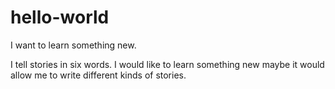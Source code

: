 # hello-world

I want to learn something new.

I tell stories in six words. 
I would like to learn something new maybe it would allow me to write different kinds of stories.
